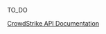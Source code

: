 TO_DO

[CrowdStrike API Documentation](https://falcon.crowdstrike.com/support/documentation/107/falcon-firewall-management-apis)